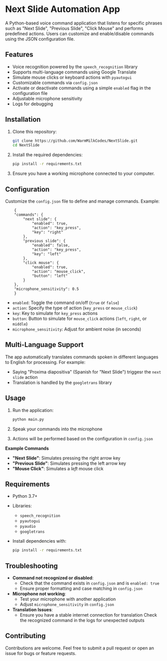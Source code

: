 # Next Slide Automation App

A Python-based voice command application that listens for specific phrases such as "Next Slide", "Previous Slide", "Click Mouse" and performs predefined actions. Users can customize and enable/disable commands using the JSON configuration file.

## Features

- Voice recognition powered by the ```speech_recognition``` library
- Supports multi-language commands using Google Translate
- Simulate mouse clicks or keyboard actions with ```pyautogui```
- Customizable commands via ```config.json```
- Activate or deactivate commands using a simple ```enabled``` flag in the configuration file
- Adjustable microphone sensitivity
- Logs for debugging

## Installation
1. Clone this repository:
    ```bash
    git clone https://github.com/WarmMilkCodes/NextSlide.git
    cd NextSlide

2. Install the required dependencies:
    ```bash
    pip install -r requirements.txt

3. Ensure you have a working microphone connected to your computer.

## Configuration
Customize the ```config.json``` file to define and manage commands.
Example:
```
    {
    "commands": {
        "next slide": {
            "enabled": true,
            "action": "key_press",
            "key": "right"
        },
        "previous slide": {
            "enabled": false,
            "action": "key_press",
            "key": "left"
        },
        "click mouse": {
            "enabled": true,
            "action": "mouse_click",
            "button": "left"
        }
    },
    "microphone_sensitivity": 0.5
    }
```

- ```enabled```: Toggle the command on/off (```true``` or ```false```)
- ```action```: Specify the type of action (```key_press``` or ```mouse_click```)
- ```key```: Key to simulate for ```key_press``` actions
- ```button```: Button to simulate for ```mouse_click``` actions (```left```, ```right```, or ```middle```)
- ```microphone_sensitivity```: Adjust for ambient noise (in seconds)

## Multi-Language Support
The app automatically translates commands spoken in different languages to English for processing. For example:
- Saying "Proxima diapositiva" (Spanish for "Next Slide") triggesr the ```next slide``` action
- Translation is handled by the ```googletrans``` library

## Usage
1. Run the application:
    ```bash
    python main.py

2. Speak your commands into the microphone

3. Actions will be performed based on the configuration in ```config.json```

**Example Commands**
- **"Next Slide"**: Simulates pressing the right arrow key
- **"Previous Slide"**: Simulates pressing the left arrow key
- **"Mouse Click"**: Simulates a *left* mouse click

## Requirements
- Python 3.7+
- Libraries:
    - ```speech_recognition```
    - ```pyautogui```
    - ```pyaudio```
    - ```googletrans```

- Install dependencies with:
    ```bash
    pip install -r requirements.txt

## Troubleshooting
- **Command not recognized or disabled**:
    - Check that the command exists in ```config.json``` and is ```enabled: true```
    - Ensure proper formatting and case matching in ```config.json```
- **Microphone not working**:
    - Test your microphone with another application
    - Adjust ```microphone_sensitivity``` in ```config.json```
- **Translation Issues**:
    - Ensure you have a stable internet connection for translation
    Check the recognized command in the logs for unexpected outputs

## Contributing
Contributions are welcome. Feel free to submit a pull request or open an issue for bugs or feature requests.